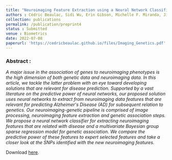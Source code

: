```yaml
---
title: "Neuroimaging Feature Extraction using a Neural Network Classifier for Imaging Genetics"
authors : Cédric Beaulac, Sidi Wu, Erin Gibson, Michelle F. Miranda, Jiguo Cao, Leno Rocha, Mirza Faisal Beg and Farouk S. Nathoo
collection: publications
permalink: /publication/preprint4
status : Submitted
venue : Biometrics
date: 2022-07-08
paperurl: 'https://cedricbeaulac.github.io/files/Imaging_Genetics.pdf'
---
```


### Abstract :

*A major issue in the association of genes to neuroimaging phenotypes is the high dimension of both genetic data and neuroimaging data. In this article, we tackle the latter problem with an eye toward developing solutions that are relevant for disease prediction. Supported by a vast literature on the predictive power of neural networks, our proposed solution uses neural networks to extract from neuroimaging data features that are relevant for predicting Alzheimer's Disease (AD) for subsequent relation to genetics. Our neuroimaging-genetic pipeline is comprised of image processing, neuroimaging feature extraction and genetic association steps. We propose a neural network classifier for extracting neuroimaging features that are related with disease and a multivariate Bayesian group sparse regression model for genetic association. We compare the predictive power of these features to expert selected features and take a closer look at the SNPs identified with the new neuroimaging features.*

Download [here](https://cedricbeaulac.github.io/files/Imaging_Genetics.pdf).
